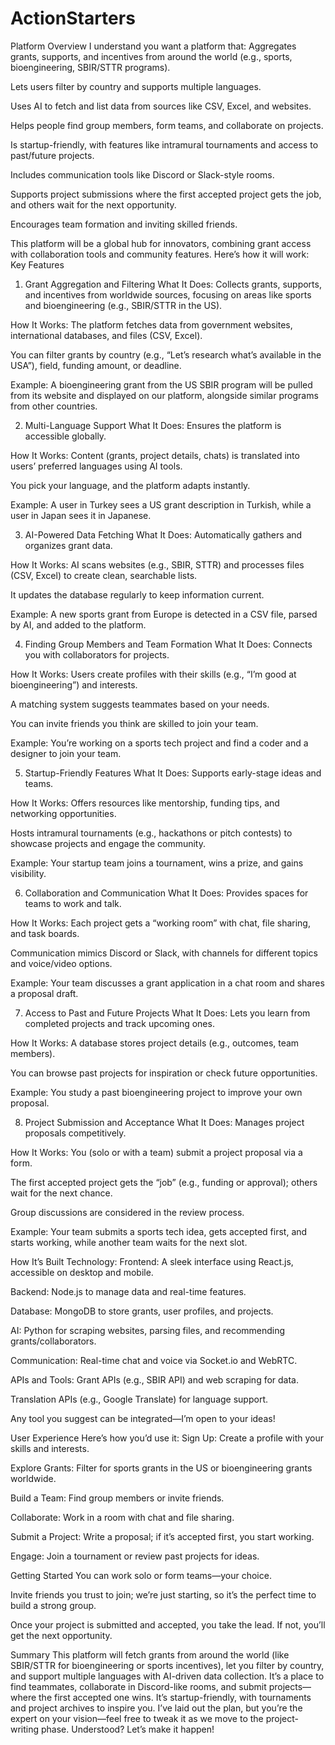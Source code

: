 # ActionStarters

Platform Overview
I understand you want a platform that:
Aggregates grants, supports, and incentives from around the world (e.g., sports, bioengineering, SBIR/STTR programs).

Lets users filter by country and supports multiple languages.

Uses AI to fetch and list data from sources like CSV, Excel, and websites.

Helps people find group members, form teams, and collaborate on projects.

Is startup-friendly, with features like intramural tournaments and access to past/future projects.

Includes communication tools like Discord or Slack-style rooms.

Supports project submissions where the first accepted project gets the job, and others wait for the next opportunity.

Encourages team formation and inviting skilled friends.

This platform will be a global hub for innovators, combining grant access with collaboration tools and community features. Here’s how it will work:
Key Features
1. Grant Aggregation and Filtering
What It Does: Collects grants, supports, and incentives from worldwide sources, focusing on areas like sports and bioengineering (e.g., SBIR/STTR in the US).

How It Works:
The platform fetches data from government websites, international databases, and files (CSV, Excel).

You can filter grants by country (e.g., “Let’s research what’s available in the USA”), field, funding amount, or deadline.

Example: A bioengineering grant from the US SBIR program will be pulled from its website and displayed on our platform, alongside similar programs from other countries.

2. Multi-Language Support
What It Does: Ensures the platform is accessible globally.

How It Works:
Content (grants, project details, chats) is translated into users’ preferred languages using AI tools.

You pick your language, and the platform adapts instantly.

Example: A user in Turkey sees a US grant description in Turkish, while a user in Japan sees it in Japanese.

3. AI-Powered Data Fetching
What It Does: Automatically gathers and organizes grant data.

How It Works:
AI scans websites (e.g., SBIR, STTR) and processes files (CSV, Excel) to create clean, searchable lists.

It updates the database regularly to keep information current.

Example: A new sports grant from Europe is detected in a CSV file, parsed by AI, and added to the platform.

4. Finding Group Members and Team Formation
What It Does: Connects you with collaborators for projects.

How It Works:
Users create profiles with their skills (e.g., “I’m good at bioengineering”) and interests.

A matching system suggests teammates based on your needs.

You can invite friends you think are skilled to join your team.

Example: You’re working on a sports tech project and find a coder and a designer to join your team.

5. Startup-Friendly Features
What It Does: Supports early-stage ideas and teams.

How It Works:
Offers resources like mentorship, funding tips, and networking opportunities.

Hosts intramural tournaments (e.g., hackathons or pitch contests) to showcase projects and engage the community.

Example: Your startup team joins a tournament, wins a prize, and gains visibility.

6. Collaboration and Communication
What It Does: Provides spaces for teams to work and talk.

How It Works:
Each project gets a “working room” with chat, file sharing, and task boards.

Communication mimics Discord or Slack, with channels for different topics and voice/video options.

Example: Your team discusses a grant application in a chat room and shares a proposal draft.

7. Access to Past and Future Projects
What It Does: Lets you learn from completed projects and track upcoming ones.

How It Works:
A database stores project details (e.g., outcomes, team members).

You can browse past projects for inspiration or check future opportunities.

Example: You study a past bioengineering project to improve your own proposal.

8. Project Submission and Acceptance
What It Does: Manages project proposals competitively.

How It Works:
You (solo or with a team) submit a project proposal via a form.

The first accepted project gets the “job” (e.g., funding or approval); others wait for the next chance.

Group discussions are considered in the review process.

Example: Your team submits a sports tech idea, gets accepted first, and starts working, while another team waits for the next slot.

How It’s Built
Technology:
Frontend: A sleek interface using React.js, accessible on desktop and mobile.

Backend: Node.js to manage data and real-time features.

Database: MongoDB to store grants, user profiles, and projects.

AI: Python for scraping websites, parsing files, and recommending grants/collaborators.

Communication: Real-time chat and voice via Socket.io and WebRTC.

APIs and Tools:
Grant APIs (e.g., SBIR API) and web scraping for data.

Translation APIs (e.g., Google Translate) for language support.

Any tool you suggest can be integrated—I’m open to your ideas!

User Experience
Here’s how you’d use it:
Sign Up: Create a profile with your skills and interests.

Explore Grants: Filter for sports grants in the US or bioengineering grants worldwide.

Build a Team: Find group members or invite friends.

Collaborate: Work in a room with chat and file sharing.

Submit a Project: Write a proposal; if it’s accepted first, you start working.

Engage: Join a tournament or review past projects for ideas.

Getting Started
You can work solo or form teams—your choice.

Invite friends you trust to join; we’re just starting, so it’s the perfect time to build a strong group.

Once your project is submitted and accepted, you take the lead. If not, you’ll get the next opportunity.

Summary
This platform will fetch grants from around the world (like SBIR/STTR for bioengineering or sports incentives), let you filter by country, and support multiple languages with AI-driven data collection. It’s a place to find teammates, collaborate in Discord-like rooms, and submit projects—where the first accepted one wins. It’s startup-friendly, with tournaments and project archives to inspire you. I’ve laid out the plan, but you’re the expert on your vision—feel free to tweak it as we move to the project-writing phase. Understood? Let’s make it happen!



